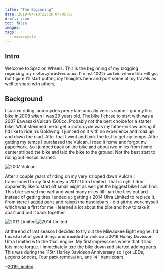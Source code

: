 ```yaml
---
title: "The Beginning"
date: 2019-04-10T22:26:07-05:00
draft: true
toc: false
images:
tags: 
  - motorcycle
---
```


## Intro

Welcome to Spaz on Wheels. This is the beginning of my blogging regarding my motorcyle adventures. I'm not 100% certain where this will go, but figure I'll start putting my thoughts here and post some of my travels as well to share with others. 

## Background

I started riding motorcycles pretty late actually versus some. I got my first bike in 2008 when I was 29 years old. The bike I chose to start with was a 2007 Kawasaki Vulcan 1500cc. Probably not the best choice for a starter bike. What stemmed me to get a motorcycle was my father-in-law asking if I'd like to ride his Goldwing. I jumped on it with no experience and road up and down the road. After that I went and took the test to get my temps. After getting my temps I purchased the Vulcan. I road it home and forgot my paperwork. So I jumped back on the bike and about two miles from home center striped the bike and laid the bike to the ground. Not the best start to riding but lesson learned.

![2007 Vulcan](/motorcycles/2007vulcan.jpg "2007 Kawasaki Vulcan")

After a couple years of riding on my very stripped down Vulcan I transitioned to my first Harley a 2012 Ultra Limited. That is right I don't apparently like to start off small might as well get the biggest bike I can find. This bike served me well and went many miles till I ran the tires out and instead of getting tires I ended up getting a 2014 Ultra Limited to replace it. From there I added parts and raised the handlebars. I did all the work myself which was a first for me. I learned a lot about the bike and how to take it apart and put it back together.

![2012 Limited](/motorcycles/2012ultralimited.jpg "2012 Harley Ultra Limited")
![2014 Limited](/motorcycles/2014ultralimited.jpg "2014 Harley Ultra Limited")

At the end of last season I decided to try out the Milwaukee Eight engine. I'd heard a lot of good things and decided to pick up a 2019 Harley Davidson Ultra Limited with the 114ci engine. My first impressions where that it had lots more torque. I immediately tore the bike down and started adding parts. This was during the 115th Harley Davidson Anniversary so I got LEDs, Legend Shocks, Tour pack removal kit, and 14" handlebars.

~[2019 Limited](/motorcycles/2019ultralimited.jpg "2019 Harley Ultra Limited") 
